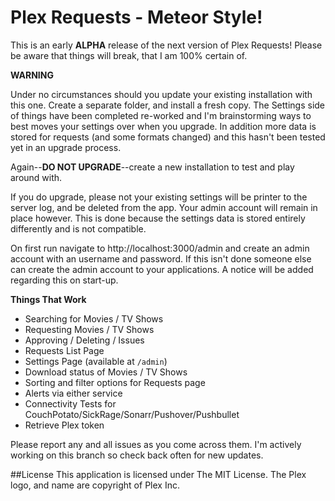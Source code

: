 # Plex Requests - Meteor Style!

This is an early **ALPHA** release of the next version of Plex Requests! Please be aware that things will break, that I am 100% certain of.

**WARNING**

Under no circumstances should you update your existing installation with this one. Create a separate folder, and install a fresh copy. The Settings side of things have been completed re-worked and I'm brainstorming ways to best moves your settings over when you upgrade. In addition more data is stored for requests (and some formats changed) and this hasn't been tested yet in an upgrade process.

Again--**DO NOT UPGRADE**--create a new installation to test and play around with.

If you do upgrade, please not your existing settings will be printer to the server log, and be deleted from the app. Your admin account will remain in place however. This is done because the settings data is stored entirely differently and is not compatible.

On first run navigate to http://localhost:3000/admin and create an admin account with an username and password. If this isn't done someone else can create the admin account to your applications. A notice will be added regarding this on start-up.

**Things That Work**

  - Searching for Movies / TV Shows
  - Requesting Movies / TV Shows
  - Approving / Deleting / Issues
  - Requests List Page
  - Settings Page (available at `/admin`)
  - Download status of Movies / TV Shows
  - Sorting and filter options for Requests page
  - Alerts via either service
  - Connectivity Tests for CouchPotato/SickRage/Sonarr/Pushover/Pushbullet
  - Retrieve Plex token

Please report any and all issues as you come across them. I'm actively working on this branch so check back often for new updates.

##License
This application is licensed under The MIT License. The Plex logo, and name are copyright of Plex Inc.
